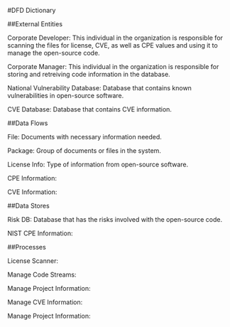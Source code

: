 #DFD Dictionary

##External Entities 

Corporate Developer: This individual in the organization is responsible for scanning the files for license, CVE, as well as CPE values and using it to manage the open-source code. 

Corporate Manager: This individual in the organization is responsible for storing and retreiving code information in the database.

National Vulnerability Database: Database that contains known vulnerabilities in open-source software.

CVE Database: Database that contains CVE information.


##Data Flows

File: Documents with necessary information needed.

Package: Group of documents or files in the system.

License Info: Type of information from open-source software.

CPE Information: 

CVE Information:


##Data Stores

Risk DB: Database that has the risks involved with the open-source code.

NIST CPE Information:

##Processes

License Scanner:

Manage Code Streams:

Manage Project Information:

Manage CVE Information:

 Manage Project Information:

